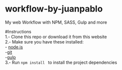 # workflow-by-juanpablo
My web Workflow with NPM, SASS, Gulp and more

#Instructions    
1.- Clone this repo or download it from this website  
2.- Make sure you have these installed:  
		- [node.js](http://nodejs.org/)  
		-[git](http://git-scm.com/)  
		-[gulp](http://gulpjs.com/)  
3.- Run `npm install ` to install the project dependencies  